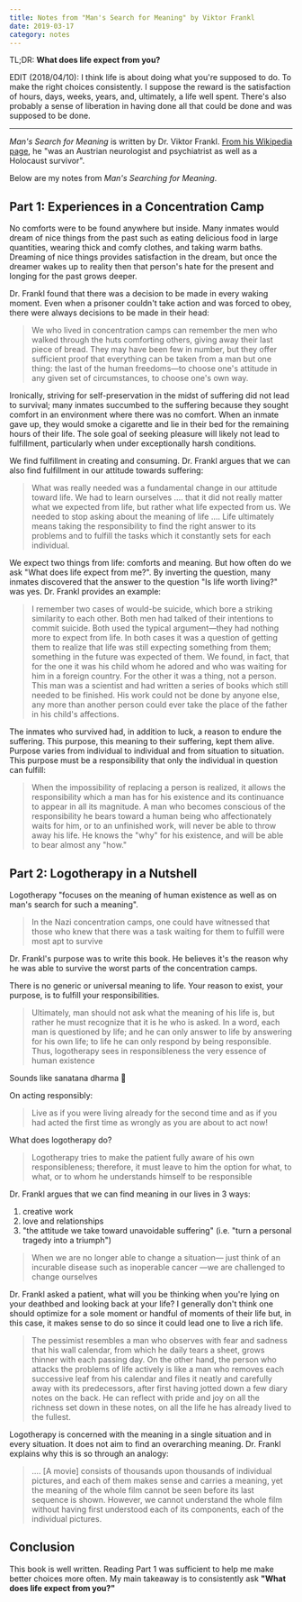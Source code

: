 ```yaml
---
title: Notes from "Man's Search for Meaning" by Viktor Frankl
date: 2019-03-17
category: notes
---
```


TL;DR: **What does life expect from you?**

EDIT (2018/04/10): I think life is about doing what you're supposed to do. To make the right choices consistently. I suppose the reward is the satisfaction of hours, days, weeks, years, and, ultimately, a life well spent. There's also probably a sense of liberation in having done all that could be done and was supposed to be done.

___

_Man's Search for Meaning_ is written by Dr. Viktor Frankl. [From his Wikipedia page](https://en.wikipedia.org/wiki/Viktor_Frankl), he "was an Austrian neurologist and psychiatrist as well as a Holocaust survivor".

Below are my notes from _Man's Searching for Meaning_. 

## Part 1: Experiences in a Concentration Camp

No comforts were to be found anywhere but inside. Many inmates would dream of nice things from the past such as eating delicious food in large quantities, wearing thick and comfy clothes, and taking warm baths. Dreaming of nice things provides satisfaction in the dream, but once the dreamer wakes up to reality then that person's hate for the present and longing for the past grows deeper. 

Dr. Frankl found that there was a decision to be made in every waking moment. Even when a prisoner couldn't take action and was forced to obey, there were always decisions to be made in their head:

> We who lived in concentration camps can remember the men who walked through the huts comforting others, giving away their last piece of bread. They may have been few in number, but they offer sufficient proof that everything can be taken from a man but one thing: the last of the human freedoms—to choose one's attitude in any given set of circumstances, to choose one's own way.

Ironically, striving for self-preservation in the midst of suffering did not lead to survival; many inmates succumbed to the suffering because they sought comfort in an environment where there was no comfort. When an inmate gave up, they would smoke a cigarette and lie in their bed for the remaining hours of their life. The sole goal of seeking pleasure will likely not lead to fulfillment, particularly when under exceptionally harsh conditions.

We find fulfillment in creating and consuming. Dr. Frankl argues that we can also find fulfillment in our attitude towards suffering:

> What was really needed was a fundamental change in our attitude toward life. We had to learn ourselves .... that it did not really matter what we expected from life, but rather what life expected from us. We needed to stop asking about the meaning of life .... Life ultimately means taking the responsibility to find the right answer to its problems and to fulfill the tasks which it constantly sets for each individual.

We expect two things from life: comforts and meaning. But how often do we ask "What does life expect from me?". By inverting the question, many inmates discovered that the answer to the question "Is life worth living?" was yes. Dr. Frankl provides an example:

> I remember two cases of would-be suicide, which bore a striking similarity to each other. Both men had talked of their intentions to commit suicide. Both used the typical argument—they had nothing more to expect from life. In both cases it was a question of getting them to realize that life was still expecting something from them; something in the future was expected of them. We found, in fact, that for the one it was his child whom he adored and who was waiting for him in a foreign country. For the other it was a thing, not a person. This man was a scientist and had written a series of books which still needed to be finished. His work could not be done by anyone else, any more than another person could ever take the place of the father in his child's affections.

The inmates who survived had, in addition to luck, a reason to endure the suffering. This purpose, this meaning to their suffering, kept them alive. Purpose varies from individual to individual and from situation to situation. This purpose must be a responsibility that only the individual in question can fulfill:

> When the impossibility of replacing a person is realized, it allows the responsibility which a man has for his existence and its continuance to appear in all its magnitude. A man who becomes conscious of the responsibility he bears toward a human being who affectionately waits for him, or to an unfinished work, will never be able to throw away his life. He knows the "why" for his existence, and will be able to bear almost any "how."

## Part 2: Logotherapy in a Nutshell

Logotherapy "focuses on the meaning of human existence as well as on man's search for such a meaning".

> In the Nazi concentration camps, one could have witnessed that those who knew that there was a task waiting for them to fulfill were most apt to survive

Dr. Frankl's purpose was to write this book. He believes it's the reason why he was able to survive the worst parts of the concentration camps. 

There is no generic or universal meaning to life. Your reason to exist, your purpose, is to fulfill your responsibilities.

> Ultimately, man should not ask what the meaning of his life is, but rather he must recognize that it is he who is asked. In a word, each man is questioned by life; and he can only answer to life by answering for his own life; to life he can only respond by being responsible. Thus, logotherapy sees in responsibleness the very essence of human existence

Sounds like sanatana dharma 🤔

On acting responsibly:

> Live as if you were living already for the second time and as if you had acted the first time as wrongly as you are about to act now! 

What does logotherapy do?

> Logotherapy tries to make the patient fully aware of his own responsibleness; therefore, it must leave to him the option for what, to what, or to whom he understands himself to be responsible

Dr. Frankl argues that we can find meaning in our lives in 3 ways:
1. creative work
2. love and relationships
3. "the attitude we take toward unavoidable suffering" (i.e. "turn a personal tragedy into a triumph")

> When we are no longer able to change a situation— just think of an incurable disease such as inoperable cancer —we are challenged to change ourselves

Dr. Frankl asked a patient, what will you be thinking when you're lying on your deathbed and looking back at your life? I generally don't think one should optimize for a sole moment or handful of moments of their life but, in this case, it makes sense to do so since it could lead one to live a rich life.

> The pessimist resembles a man who observes with fear and sad­ness that his wall calendar, from which he daily tears a sheet, grows thinner with each passing day. On the other hand, the person who attacks the problems of life actively is like a man who removes each successive leaf from his calen­dar and files it neatly and carefully away with its predecessors, after first having jotted down a few diary notes on the back. He can reflect with pride and joy on all the richness set down in these notes, on all the life he has already lived to the fullest.

Logotherapy is concerned with the meaning in a single situation and in every situation. It does not aim to find an overarching meaning. Dr. Frankl explains why this is so through an analogy:

> .... [A movie] con­sists of thousands upon thousands of individual pictures, and each of them makes sense and carries a meaning, yet the meaning of the whole film cannot be seen before its last sequence is shown. However, we cannot understand the whole film without having first understood each of its com­ponents, each of the individual pictures.

## Conclusion

This book is well written. Reading Part 1 was sufficient to help me make better choices more often. My main takeaway is to consistently ask **"What does life expect from you?"**

